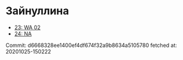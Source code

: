 # Зайнуллина
- [23: WA 02](23.md)
- [24: NA](24.md)

Commit: d6668328ee1400ef4df674f32a9b8634a5105780
 fetched at: 20201025-150222
